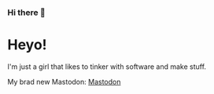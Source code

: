 ### Hi there 👋

<!--
**Lau-San/Lau-San** is a ✨ _special_ ✨ repository because its `README.md` (this file) appears on your GitHub profile.

Here are some ideas to get you started:

- 🔭 I’m currently working on ...
- 🌱 I’m currently learning ...
- 👯 I’m looking to collaborate on ...
- 🤔 I’m looking for help with ...
- 💬 Ask me about ...
- 📫 How to reach me: ...
- 😄 Pronouns: ...
- ⚡ Fun fact: ...
-->

# Heyo!

I'm just a girl that likes to tinker with software and make stuff.

My brad new Mastodon: <a rel="me" href="https://tech.lgbt/@LauSan">Mastodon</a>
